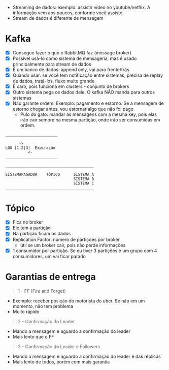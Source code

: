 - Streaming de dados: exemplo: assistir vídeo no youtube/netflix. A informação vem aos poucos, conforme você assiste
- Stream de dados é diferente de mensagem

# Kafka 
  - [X] Consegue fazer o que o RabbitMQ faz (message broker)
  - [X] Possível usá-lo como sistema de mensageria, mas é usado principalmente para stream de dados
  - [X] É um banco de dados: append only, vai para frente/trás
  - [X] Quando usar: se você tem notificação entre sistemas, precisa de replay de dados, tratá-los, fluxo muito grande 
  - [X] É caro, pois funciona em clusters - conjunto de brokers
  - [X] Outro sistema pega os dados dele. O kafka NÃO manda para outros sistemas
  - [X] Não garante ordem. Exemplo: pagamento e estorno. Se a mensagem de estorno chegar antes, vou estornar algo que não foi pago
    - Pulo do gato: mandar as mensagens com a mesma key, pois elas irão cair sempre na mesma partição, onde irão ser consumidas em ordem.

```
_______________________
      
      ->
LOG |1|2|3|  Expiração
          <-
_______________________
```

```
_______________________________________

SISTEMAPAGADOR    TÓPICO      SISTEMA A
                              SISTEMA B
                              SISTEMA C
_______________________________________

```

# Tópico 
- [X] Fica no broker
- [X] Ele tem a partição
- [X] Na partição ficam os dados
- [X] Replication Factor: número de partições por broker
  - útil se um broker cair, pois não perde informações
- [X] 1 consumidor por partição. Se eu tiver 3 partições e um grupo com 4 consumidores, um vai ficar parado

# Garantias de entrega
> 1 - FF (Fire and Forget)
  - Exemplo: receber posição do motorista do uber. Se não em um momento, não tem problema
  - Muito rápido
  
> 2 - Confirmação do Leader
  - Mando a mensagem e aguardo a confirmação do leader
  - Mais lento que o FF

> 3 - Confirmação do Leader e Followers
   - Mando a mensagem e aguardo a confirmação do leader e das réplicas
   - Mais lento de todos, porém com mais garantia